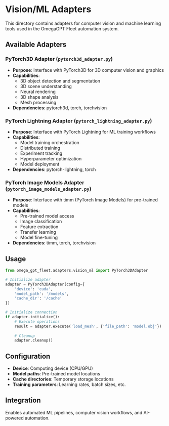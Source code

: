 # Vision/ML Adapters

This directory contains adapters for computer vision and machine learning tools used in the OmegaGPT Fleet automation system.

## Available Adapters

### PyTorch3D Adapter (`pytorch3d_adapter.py`)
- **Purpose**: Interface with PyTorch3D for 3D computer vision and graphics
- **Capabilities**: 
  - 3D object detection and segmentation
  - 3D scene understanding
  - Neural rendering
  - 3D shape analysis
  - Mesh processing
- **Dependencies**: pytorch3d, torch, torchvision

### PyTorch Lightning Adapter (`pytorch_lightning_adapter.py`)
- **Purpose**: Interface with PyTorch Lightning for ML training workflows
- **Capabilities**:
  - Model training orchestration
  - Distributed training
  - Experiment tracking
  - Hyperparameter optimization
  - Model deployment
- **Dependencies**: pytorch-lightning, torch

### PyTorch Image Models Adapter (`pytorch_image_models_adapter.py`)
- **Purpose**: Interface with timm (PyTorch Image Models) for pre-trained models
- **Capabilities**:
  - Pre-trained model access
  - Image classification
  - Feature extraction
  - Transfer learning
  - Model fine-tuning
- **Dependencies**: timm, torch, torchvision

## Usage

```python
from omega_gpt_fleet.adapters.vision_ml import PyTorch3DAdapter

# Initialize adapter
adapter = PyTorch3DAdapter(config={
    'device': 'cuda',
    'model_path': '/models',
    'cache_dir': '/cache'
})

# Initialize connection
if adapter.initialize():
    # Execute operations
    result = adapter.execute('load_mesh', {'file_path': 'model.obj'})
    
    # Cleanup
    adapter.cleanup()
```

## Configuration

- **Device**: Computing device (CPU/GPU)
- **Model paths**: Pre-trained model locations
- **Cache directories**: Temporary storage locations
- **Training parameters**: Learning rates, batch sizes, etc.

## Integration

Enables automated ML pipelines, computer vision workflows, and AI-powered automation.